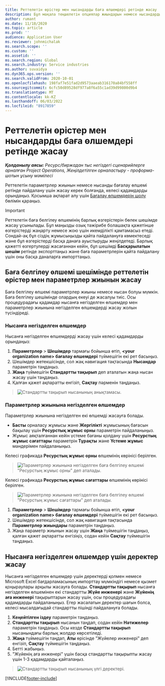 ```yaml
---
title: Реттелетін өрістер мен нысандарды баға өлшемдері ретінде жасау
description: Бұл мақала теңшелетін опциялар жиындарын немесе нысандарды жасау жолы туралы ақпаратты береді.
author: rumant
ms.date: 11/18/2020
ms.topic: article
ms.prod: ''
audience: Application User
ms.reviewer: johnmichalak
ms.search.scope: ''
ms.custom: ''
ms.assetid: ''
ms.search.region: Global
ms.search.industry: Service industries
ms.author: suvaidya
ms.dyn365.ops.version: ''
ms.search.validFrom: 2020-10-01
ms.openlocfilehash: 198faf7e51fad2d9573aaeab316170a84bf558ff
ms.sourcegitcommit: 6cfc50d89528df977a8f6a55c1ad39d99800d9b4
ms.translationtype: MT
ms.contentlocale: kk-KZ
ms.lasthandoff: 06/03/2022
ms.locfileid: "8917859"
---
```

# <a name="create-custom-fields-and-entities-as-pricing-dimensions"></a>Реттелетін өрістер мен нысандарды баға өлшемдері ретінде жасау

_**Қолданылу аясы:** Ресурс/биржадан тыс негіздегі сценарийлерге арналған Project Operations, Жеңілдетілген орналастыру - проформа-шотын ұсыну мәмілесі_

Реттелетін параметрлер жиынын немесе нысанды бағалау өлшемі ретінде пайдалану үшін жасау керек болғанда, келесі қадамдарды орындаңыз. Қосымша ақпарат алу үшін [Бағалау өлшемдерін шолу](pricing-dimensions-overview.md) бөлімін қараңыз.  

> [!IMPORTANT]
> Реттелетін баға белгілеу өлшемінің барлық өзгерістерін бөлек шешімде жасау ұсынылады. Бұл маңызды озық тәжірибе болашақта қажетінше өзгерістерді жаңарту немесе жою үшін икемділікті қамтамасыз етеді. Сондай-ақ бұл сіздің жұмысыңызды қайта пайдалануға көмектеседі және бұл өзгерістерді басқа данаға ауыстыруды жеңілдетеді. Барлық қажетті өзгертулерді жасағаннан кейін, бұл шешімді **Басқарылатын шешім** ретінде экспорттаңыз және баға параметрлерін қайта пайдалану үшін оны басқа даналарға импорттаңыз.

  
## <a name="create-custom-fields-and-option-sets-in-the-pricing-dimension-solution"></a>Баға белгілеу өлшемі шешімінде реттелетін өрістер мен параметрлер жиынын жасау

Баға белгілеу өлшемі параметрлер жиыны немесе нысан болуы мүмкін. Баға белгілеу шешімінде олардың екеуі де жасалуы тиіс. Осы процедурадағы қадамдар нысанға негізделген өлшемдер мен параметрлер жиынына негізделген өлшемдерді жасау жолын түсіндіреді.

### <a name="entity-based-dimensions"></a>Нысанға негізделген өлшемдер
Нысанға негізделген өлшемдерді жасау үшін келесі қадамдарды орындаңыз:

1. **Параметрлер** > **Шешімдер** тармағы бойынша өтіп, **\<your organization name> бағалау өлшемдері** түймешігін екі рет басыңыз.
2. Шешімдер жетекшісінде, сол жақ навигация тақтасында **Нысандар** параметрін таңдаңыз.
3. **Жаңа** түймешігін **Стандартты тақырып** деп аталатын жаңа нысан жасау үшін таңдаңыз. 
4. Қалған қажет ақпаратты енгізіп, **Сақтау** пәрменін таңдаңыз.

> ![Стандартты тақырып нысанының анықтамасы.](media/Standard-Title-entity-definition.png)

### <a name="option-set-based-dimensions"></a>Параметрлер жиынына негізделген өлшемдер 
Параметрлер жиынына негізделген екі өлшемді жасауға болады. 

- **Басты** орналасу жұмысы және **Жергілікті** жұмысының бағасын бақылау үшін **Ресурстық жұмыс орны** параметрін пайдаланыңыз. 
- Жұмыс аяқталғаннан кейін үстеме бағаны қолдану үшін **Ресурстың жұмыс сағаттары** параметрін **Тұрақты** және **Үстеме жұмыс** мәндерімен пайдаланыңыз.

Келесі графикада **Ресурстың жұмыс орны** өлшемінің көрінісі берілген. 

> ![Параметрлер жиынына негізделген баға белгілеу өлшемі "Ресурстың жұмыс орны" деп аталады.](media/Option-set-PD-called-Resource-Work-Location.png)

Келесі графикада **Ресурстың жұмыс сағаттары** өлшемінің көрінісі берілген. 

> ![Параметрлер жиынына негізделген баға белгілеу өлшемі "Ресурстың жұмыс сағаттары" деп аталады.](media/Option-set-PD-called-Resource-Work-Hours.png)

1. **Параметрлер** > **Шешімдер** тармағы бойынша өтіп, **\<your organization name> бағалау өлшемдері** түймешігін екі рет басыңыз. 
2. Шешімдер жетекшісінде, сол жақ навигация тақтасында  **Параметрлер жиындары** параметрін таңдаңыз. 
3. Жаңа параметр жиынын жасау үшін **Жаңа** түймешігін таңдаңыз, қалған қажет ақпаратты енгізіңіз, содан кейін **Сақтау** түймешігін таңдаңыз.

## <a name="create-data-for-entity-based-dimensions"></a>Нысанға негізделген өлшемдер үшін деректер жасау

Нысанға негізделген өлшемдер үшін деректерді қолмен немесе Microsoft Excel бағдарламасының импорттау мүмкіндігі немесе қызмет қоңыраулары арқылы жасауға болады. **Стандартты тақырып** нысанға негізделген өлшемінен екі стандартты **Жүйе инженері** және **Жүйенің аға инженері** тақырыптарын жасау үшін, осы процедурадағы қадамдарды пайдаланыңыз. Егер жасалатын деректер шағын болса, келесі мысалдағыдай стандартты пішінді пайдалануға болады.

1. **Кеңейтілген іздеу** параметрін таңдаңыз.
2. **Стандартты тақырып** нысанын таңдап, содан кейін **Нәтижелер** параметрін таңдаңыз. Осы кезде **Стандартты тақырып** нысанындағы барлық жолдар көрсетіледі.
3. **Жаңа** түймешігін таңдап, **Аты** өрісінде "Жүйелер инженері" деп енгізіп, **Сақтау** түймешігін таңдаңыз.
4. Бетті жабыңыз. 
5. "Жүйенің аға инженері" үшін басқа стандартты тақырыпты жасау үшін 1-3 қадамдарды қайталаңыз.

> ![Стандартты тақырып нысанының үлгі деректері.](media/ST-data.png)


[!INCLUDE[footer-include](../includes/footer-banner.md)]